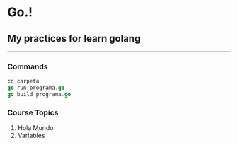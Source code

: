 # Go.!

## My practices for learn golang

----------
### Commands

```go
cd carpeta
go run programa.go 
go build programa.go 
```

### Course Topics

1. Hola Mundo
2. Variables
